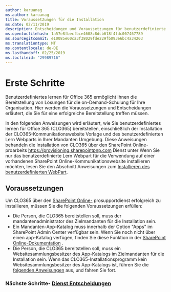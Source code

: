 ```yaml
---
author: karuanag
ms.author: karuanag
title: VoraussetZungen für die Installation
ms.date: 02/11/2019
description: Entscheidungen und Voraussetzungen für benutzerdefinierte Lern Installation und-Einrichtung
ms.openlocfilehash: 1a57e8fbecfbce4608c8dcb618f4fdc007467789
ms.sourcegitcommit: e10085e60ca3f38029fde229fb093e6bc4a34203
ms.translationtype: MT
ms.contentlocale: de-DE
ms.lasthandoff: 02/25/2019
ms.locfileid: "29989716"
---
```

# <a name="getting-started"></a>Erste Schritte

Benutzerdefiniertes lernen für Office 365 ermöglicht Ihnen die Bereitstellung von Lösungen für die on-Demand-Schulung für Ihre Organisation.  Hier werden die Voraussetzungen und Entscheidungen erläutert, die Sie für eine erfolgreiche Bereitstellung treffen müssen.

In den folgenden Anweisungen wird erläutert, wie Sie benutzerdefiniertes lernen für Office 365 (CLO365) bereitstellen, einschließlich der Installation der CLO365-Kommunikationswebsite Vorlage und des benutzerdefinierten Lern Webparts in Ihrer Mandanten Umgebung. Diese Anweisungen behandeln die Installation von CLO365 über den SharePoint Online-proarbeits https://provisioning.sharepointpnp.com Dienst unter Wenn Sie nur das benutzerdefinierte Lern Webpart für die Verwendung auf einer vorhandenen SharePoint Online-Kommunikationswebsite installieren möchten, lesen Sie den Abschnitt Anweisungen zum [Installieren des benutzerdefinierten WebPart](installwebpart.md). 

## <a name="prerequisites"></a>Voraussetzungen
 
Um CLO365 über den [SharePoint Online-](https://provisioning.sharepointpnp.com) prosupportdienst erfolgreich zu installieren, müssen Sie die folgenden Voraussetzungen erfüllen: 
 
- Die Person, die CLO365 bereitstellen soll, muss der mandantenadministrator des Zielmandanten für die Installation sein.  
- Ein Mandanten-App-Katalog muss innerhalb der Option "Apps" im SharePoint Admin Center verfügbar sein. Wenn Sie noch nicht über einen app-Katalog verfügen, finden Sie diese Funktion in der [SharePoint Online-Dokumentation](https://docs.microsoft.com/en-us/sharepoint/use-app-catalog) .  
- Die Person, die CLO365 bereitstellen soll, muss ein Websitesammlungsbesitzer des App-Katalogs im Zielmandanten für die Installation sein. Wenn das CLO365-Installationsprogramm kein Websitesammlungsbesitzer des App-Katalogs ist, führen Sie die [folgenden Anweisungen](addappadmin.md) aus, und fahren Sie fort.  

### <a name="next-steps---service-decisionsservicedecisionsmd"></a>Nächste Schritte- [Dienst Entscheidungen](servicedecisions.md)
